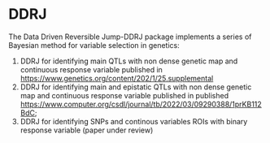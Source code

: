 # DDRJ

The Data Driven Reversible Jump-DDRJ package implements a series of Bayesian method for variable selection in genetics:

1. DDRJ for identifying main QTLs with non dense genetic map and continuous response variable published in https://www.genetics.org/content/202/1/25.supplemental
2. DDRJ for identifying main and epistatic QTLs with non dense genetic map and continuous response variable  published in published https://www.computer.org/csdl/journal/tb/2022/03/09290388/1prKB112BdC;
3. DDRJ for identifying SNPs and continous variables ROIs with   binary response variable (paper under review)
